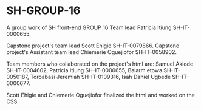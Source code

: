 # SH-GROUP-16
A group work of SH front-end GROUP 16
Team lead Patricia Itiung SH-IT-0000655. 

Capstone project's team lead Scott Ehigie SH-IT-0079866. 
Capstone project's Assistant team lead Chiemerie Oguejiofor SH-IT-0058902. 

Team members who collaborated on the project's html are:
Samuel Akiode SH-IT-0004602, 
Patricia Itiung SH-IT-0000655, 
Balarm etowa SH-IT-0050187, 
Toroabasi Jeremiah SH-IT-0109316, 
Isah Daniel Ugbede SH-IT-0000677. 

Scott Ehigie and Chiemerie Oguejiofor finalized the html and worked on the CSS. 


